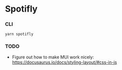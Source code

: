 # Spotifly

### CLI

`yarn spotifly`

### TODO

- Figure out how to make MUI work nicely: https://docusaurus.io/docs/styling-layout/#css-in-js

